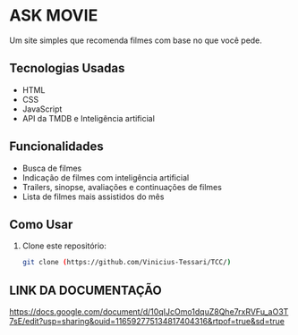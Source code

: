 # ASK MOVIE

Um site simples que recomenda filmes com base no que você pede.

## Tecnologias Usadas

- HTML
- CSS
- JavaScript
- API da TMDB e Inteligência artificial

## Funcionalidades

- Busca de filmes
- Indicação de filmes com inteligência artificial
- Trailers, sinopse, avaliações e continuações de filmes
- Lista de filmes mais assistidos do mês

## Como Usar

1. Clone este repositório:
   ```bash
   git clone (https://github.com/Vinicius-Tessari/TCC/)

## LINK DA DOCUMENTAÇÃO
https://docs.google.com/document/d/10qIJcOmo1dquZ8Qhe7rxRVFu_aO3T7sE/edit?usp=sharing&ouid=116592775134817404316&rtpof=true&sd=true

